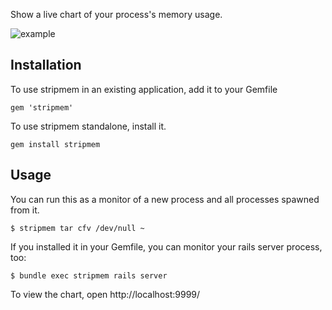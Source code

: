 Show a live chart of your process's memory usage.

![example](https://f.cloud.github.com/assets/20158/812189/e4b87038-eeeb-11e2-9ead-f4c4e6b5b589.png)

## Installation

To use stripmem in an existing application, add it to your Gemfile

    gem 'stripmem'

To use stripmem standalone, install it.

    gem install stripmem

## Usage

You can run this as a monitor of a new process and all processes spawned from it.

    $ stripmem tar cfv /dev/null ~

If you installed it in your Gemfile, you can monitor your rails server process, too:

    $ bundle exec stripmem rails server

To view the chart, open http://localhost:9999/
